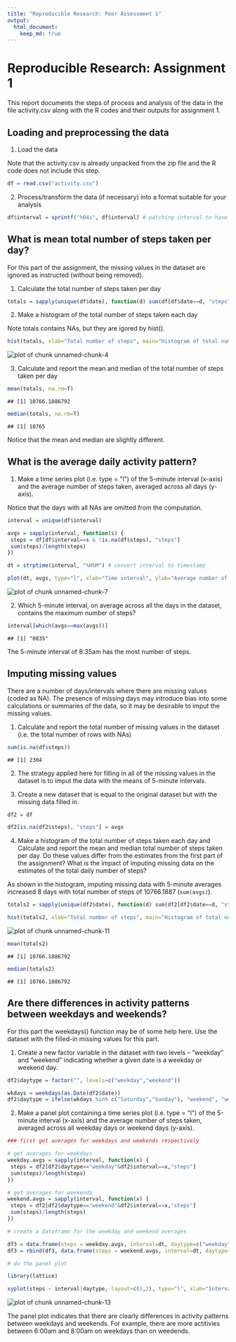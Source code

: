 ```yaml
---
title: "Reproducible Research: Peer Assessment 1"
output: 
  html_document:
    keep_md: true
---
```

# Reproducible Research: Assignment 1

This report documents the steps of process and analysis of
the data in the file activity.csv along with the R codes
and their outputs for assignment 1.

## Loading and preprocessing the data

1. Load the data

 Note that the activity.csv is already unpacked from the zip file and
the R code does not include this step.

 
 ```r
 df = read.csv("activity.csv")
 ```

2. Process/transform the data (if necessary) into a format suitable for your analysis 

 
 ```r
 df$interval = sprintf("%04s", df$interval) # patching interval to have 4 digits
 ```

## What is mean total number of steps taken per day?

For this part of the assignment, the missing values in the dataset are ignored
as instructed (without being removed).

1. Calculate the total number of steps taken per day

 
 ```r
 totals = sapply(unique(df$date), function(d) sum(df[df$date==d, "steps"]))
 ```

2. Make a histogram of the total number of steps taken each day

 Note totals contains NAs, but they are igored by hist().

 
 ```r
 hist(totals, xlab="Total number of steps", main="Histogram of total number of steps")
 ```
 
 ![plot of chunk unnamed-chunk-4](figure/unnamed-chunk-4-1.png) 

3. Calculate and report the mean and median of the total number of steps taken per day

 
 ```r
 mean(totals, na.rm=T)
 ```
 
 ```
 ## [1] 10766.1886792
 ```

 
 ```r
 median(totals, na.rm=T)
 ```
 
 ```
 ## [1] 10765
 ```

Notice that the mean and median are slightly different.

## What is the average daily activity pattern?

1. Make a time series plot (i.e. type = "l") of the 5-minute interval (x-axis) and the average number of steps taken, averaged across all days (y-axis).

 Notice that the days with all NAs are omitted from the computation.

 
 ```r
 interval = unique(df$interval)
 
 avgs = sapply(interval, function(s) {
  steps = df[df$interval==s & !is.na(df$steps), "steps"]
  sum(steps)/length(steps)
 })
 
 dt = strptime(interval, "%H%M") # convert interval to timestamp
 
 plot(dt, avgs, type="l", xlab="Time interval", ylab="Average number of steps")
 ```
 
 ![plot of chunk unnamed-chunk-7](figure/unnamed-chunk-7-1.png) 

2. Which 5-minute interval, on average across all the days in the dataset, contains the maximum number of steps?

 
 ```r
 interval[which(avgs==max(avgs))]
 ```
 
 ```
 ## [1] "0835"
 ```

The 5-minute interval of 8:35am has the most number of steps.

## Imputing missing values

There are a number of days/intervals where there are missing values
(coded as NA). The presence of missing days may introduce bias into
some calculations or summaries of the data, so it may be desirable
to imput the missing values.

1. Calculate and report the total number of missing values in the dataset (i.e. the total number of rows with NAs)

 
 ```r
 sum(is.na(df$steps))
 ```
 
 ```
 ## [1] 2304
 ```

2. The strategy applied here for filling in all of the missing values in
the dataset is to imput the data with the means of 5-minute intervals.

3. Create a new dataset that is equal to the original dataset
but with the missing data filled in.

 
 ```r
 df2 = df
 
 df2[is.na(df2$steps), "steps"] = avgs
 ```

4. Make a histogram of the total number of steps taken each day and Calculate and report the mean and median total number of steps taken per day. Do these values differ from the estimates from the first part of the assignment? What is the impact of imputing missing data on the estimates of the total daily number of steps?

 As shown in the histogram, imputing missing data with 5-minute averages increased 8 days with total number of steps of 10766.1887 (`sum(avgs)`).

 
 ```r
 totals2 = sapply(unique(df2$date), function(d) sum(df2[df2$date==d, "steps"]))
 
 hist(totals2, xlab="Total number of steps", main="Histogram of total number of steps")
 ```
 
 ![plot of chunk unnamed-chunk-11](figure/unnamed-chunk-11-1.png) 
 
 ```r
 mean(totals2)
 ```
 
 ```
 ## [1] 10766.1886792
 ```
 
 ```r
 median(totals2)
 ```
 
 ```
 ## [1] 10766.1886792
 ```

## Are there differences in activity patterns between weekdays and weekends?

For this part the weekdays() function may be of some help here. Use the dataset with the filled-in missing values for this part.

1. Create a new factor variable in the dataset with two levels – “weekday” and “weekend” indicating whether a given date is a weekday or weekend day.

 
 ```r
 df2$daytype = factor("", levels=c("weekday","weekend"))
 
 wkdays = weekdays(as.Date(df2$date))
 df2$daytype = ifelse(wkdays %in% c("Saturday","Sunday"), "weekend", "weekday")
 ```

2. Make a panel plot containing a time series plot (i.e. type = "l") of the 5-minute interval (x-axis) and the average number of steps taken, averaged across all weekday days or weekend days (y-axis).

 
 ```r
 ### first get averages for weekdays and weekends respectively
 
 # get averages for weekdays
 weekday.avgs = sapply(interval, function(x) {
  steps = df2[df2$daytype=="weekday"&df2$interval==x,"steps"]
  sum(steps)/length(steps)
 })
 
 # get averages for weekends
 weekend.avgs = sapply(interval, function(x) {
  steps = df2[df2$daytype=="weekend"&df2$interval==x,"steps"]
  sum(steps)/length(steps)
 })
 
 # create a dataframe for the weekday and weekend averages
 
 df3 = data.frame(steps = weekday.avgs, interval=dt, daytype=c("weekday"))
 df3 = rbind(df3, data.frame(steps = weekend.avgs, interval=dt, daytype=c("weekend")))
 
 # do the panel plot
 
 library(lattice)
 
 xyplot(steps ~ interval|daytype, layout=c(1,2), type="l", xlab="Interval", ylab="Number of steps", data=df3)
 ```
 
 ![plot of chunk unnamed-chunk-13](figure/unnamed-chunk-13-1.png) 

The panel plot indicates that there are clearly differences
in activity patterns between weekdays and weekends.
For example, there are more actitivies between 6:00am and 8:00am
on weekdays than on weedends.
